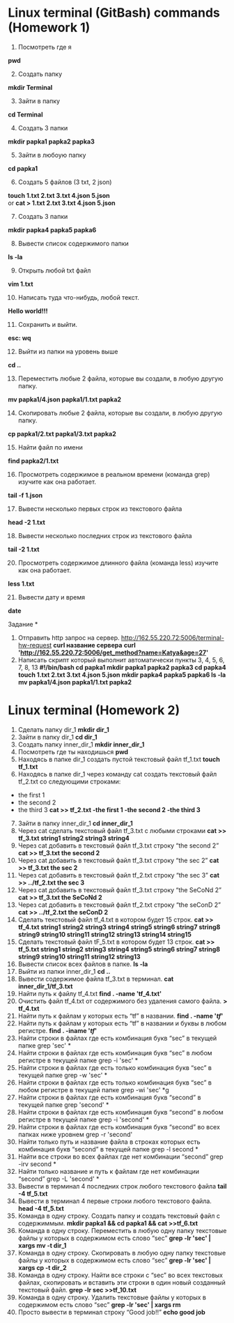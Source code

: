 # Linux terminal (GitBash) commands (Homework 1)
1) Посмотреть где я  
 
 **pwd**

2) Создать папку    

**mkdir Terminal**

3) Зайти в папку 

**cd Terminal**

4) Создать 3 папки 

**mkdir papka1 papka2 papka3**

5) Зайти в любоую папку 

**cd papka1**

6) Создать 5 файлов (3 txt, 2 json)  

**touch 1.txt 2.txt 3.txt 4.json 5.json**  
or
**cat > 1.txt 2.txt 3.txt 4.json 5.json**

7) Создать 3 папки

**mkdir papka4 papka5 papka6**

8) Вывести список содержимого папки 

**ls -la**

9) Открыть любой txt файл 

**vim 1.txt**  

10) Написать туда что-нибудь, любой текст. 

**Hello world!!!**

11) Сохранить и выйти.  

**esc: wq**

12) Выйти из папки на уровень выше 

**cd ..**

13) Переместить любые 2 файла, которые вы создали, в любую другую папку. 

**mv papka1/4.json papka1/1.txt papka2**

14) Скопировать любые 2 файла, которые вы создали, в любую другую папку. 

**cp papka1/2.txt papka1/3.txt papka2**

15) Найти файл по имени 

**find papka2/1.txt**

16) Просмотреть содержимое в реальном времени (команда grep) изучите как она работает. 

**tail -f 1.json**

17) Вывести несколько первых строк из текстового файла 

**head -2 1.txt**

18) Вывести несколько последних строк из текстового файла 

**tail -2 1.txt**

20) Просмотреть содержимое длинного файла (команда less) изучите как она работает. 

**less 1.txt**

21) Вывести дату и время 

**date**

Задание *
1) Отправить http запрос на сервер.
http://162.55.220.72:5006/terminal-hw-request
**curl название сервера**
**curl 'http://162.55.220.72:5006/get_method?name=Katya&age=27'**
2) Написать скрипт который выполнит автоматически пункты 3, 4, 5, 6, 7, 8, 13
**#!/bin/bash
cd papka1
mkdir papka1 papka2 papka3
cd papka4
touch 1.txt 2.txt 3.txt 4.json 5.json 
mkdir papka4 papka5 papka6
ls -la
mv papka1/4.json papka1/1.txt papka2**

# Linux terminal (Homework 2)
1. Сделать папку dir_1 **mkdir dir_1**
 2. Зайти в папку dir_1 **cd dir_1**
 3. Создать папку inner_dir_1 **mkdir inner_dir_1**
4. Посмотреть где ты находишься **pwd**
 5. Находясь в папке dir_1 создать пустой текстовый файл tf_1.txt **touch tf_1.txt**
 6. Находясь в папке dir_1 через команду cat создать текстовый файл tf_2.txt со следующими строками:
- the first 1
- the second 2
- the third 3
**cat >> tf_2.txt
-the first 1
-the second 2
-the third 3**
7. Зайти в папку inner_dir_1 **cd inner_dir_1**
 8. Через cat сделать текстовый файл tf_3.txt  c любыми строками
**cat >> tf_3.txt
string1
string2
string3
string4**
 9. Через cat добавить в текстовый файл tf_3.txt строку “the second 2”
**cat >> tf_3.txt
the second 2**
 10. Через cat добавить в текстовый файл tf_3.txt строку “the sec 2”
**cat >> tf_3.txt
the sec 2**
 11. Через cat добавить в текстовый файл tf_2.txt строку “the sec 3”
**cat >> ../tf_2.txt
the sec 3**
 12. Через cat добавить в текстовый файл tf_3.txt строку “the SeCoNd 2”
**cat >> tf_3.txt
the SeCoNd 2**
 13. Через cat добавить в текстовый файл tf_2.txt строку “the seConD 2”
**cat >> ../tf_2.txt
the seConD 2**
 14. Сделать текстовый файл tf_4.txt в котором будет 15 строк.
**cat >> tf_4.txt
string1
string2
string3
string4
string5
string6
string7
string8
string9
string10
string11
string12
string13
string14
string15**
 15. Сделать текстовый файл tF_5.txt в котором будет 13 строк.
**cat >> tf_5.txt
string1
string2
string3
string4
string5
string6
string7
string8
string9
string10
string11
string12
string13**
 16. Вывести список всех файлов в папке. **ls -la**
 17. Выйти из папки inner_dir_1 **cd ..**
 18. Вывести содержимое файла tf_3.txt в терминал. **cat inner_dir_1/tf_3.txt**
 19. Найти путь к файлу tf_4.txt **find . -name 'tf_4.txt'**
 20. Очистить файл tf_4.txt от содержимого без удаления самого файла. **> tf_4.txt**
 21. Найти путь к файлам у которых есть  “tf” в названии. **find .  -name '*tf*'**
 22. Найти путь к файлам у которых есть  “tf” в названии и буквы в любом регистре. **find .  -iname '*tf*'**
 23. Найти строки в файлах где есть комбинация букв “sec” в текущей папке 
grep 'sec' * 
 24. Найти строки в файлах где есть комбинация букв “sec” в любом регистре в текущей папке
grep -i 'sec' *
 25. Найти строки в файлах где есть только комбинация букв “sec” в текущей папке
grep -w 'sec' *
 26. Найти строки в файлах где есть только комбинация букв “sec” в любом регистре в текущей папке
grep -wi 'sec' *g
 27. Найти строки в файлах где есть комбинация букв “second” в текущей папке
grep 'second' *
 28. Найти строки в файлах где есть комбинация букв “second” в любом регистре в текущей папке
grep -i 'second' *
 29. Найти строки в файлах где есть комбинация букв “second” во всех папках ниже уровнем
grep -r 'second'
 30. Найти только путь и название файла в строках которых есть комбинация букв “second” в текущей папке
grep -l second *
 31. Найти все строки во всех файлах где нет комбинации “second”
grep -irv second *
 32. Найти только название и путь к файлам где нет комбинации “second”
grep -L 'second' *
 33. Вывести в терминал 4 последних строк любого текстового файла **tail -4 tf_5.txt**
 34. Вывести в терминал 4 первые строки любого текстового файла. **head -4 tf_5.txt**
 35. Команда в одну строку. Создать папку и создать текстовый файл с содержиммым. **mkdir papka1 && cd papka1 && cat >>tf_6.txt**
 36. Команда в одну строку. Переместить в любую одну папку текстовые файлы у которых в содержимом есть слово “sec” **grep -lr 'sec' | xargs mv -t dir_1**
 37. Команда в одну строку. Скопировать в любую одну папку текстовые файлы у которых в содержимом есть слово “sec” **grep -lr 'sec' | xargs cp -t dir_2**
38. Команда в одну строку. Найти все строки c “sec” во всех текстовых файлах, скопировать и вставить эти строки в один новый созданный текстовый файл. **grep -lr sec >>tf_10.txt**
39. Команда в одну строку. Удалить текстовые файлы у которых в содержимом есть слово “sec” **grep -lr 'sec' | xargs rm**
 40. Просто вывести в терминал строку “Good job!!” **echo good job**
